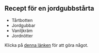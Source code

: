 ## Recept för en jordgubbstårta

- Tårtbotten
- Jordgubbar
- Vaniljkräm
- Jordnötter

Klicka på [denna länken](https://google.com) för att göra något.
